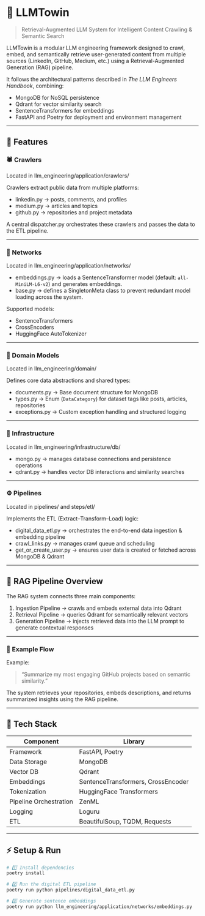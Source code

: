 # 🧠 LLMTowin  
> Retrieval-Augmented LLM System for Intelligent Content Crawling & Semantic Search

LLMTowin is a modular LLM engineering framework designed to crawl, embed, and semantically retrieve user-generated content from multiple sources (LinkedIn, GitHub, Medium, etc.) using a Retrieval-Augmented Generation (RAG) pipeline.  

It follows the architectural patterns described in *The LLM Engineers Handbook*, combining:
- MongoDB for NoSQL persistence  
- Qdrant for vector similarity search  
- SentenceTransformers for embeddings  
- FastAPI and Poetry for deployment and environment management  

---

## 🚀 Features

### 🕷️ Crawlers  
Located in llm_engineering/application/crawlers/  

Crawlers extract public data from multiple platforms:
- linkedin.py → posts, comments, and profiles  
- medium.py → articles and topics  
- github.py → repositories and project metadata  

A central dispatcher.py orchestrates these crawlers and passes the data to the ETL pipeline.

---

### 🧩 Networks  
Located in llm_engineering/application/networks/

- embeddings.py → loads a SentenceTransformer model (default: `all-MiniLM-L6-v2`) and generates embeddings.  
- base.py → defines a SingletonMeta class to prevent redundant model loading across the system.  

Supported models:
- SentenceTransformers  
- CrossEncoders  
- HuggingFace AutoTokenizer  

---

### 🧠 Domain Models  
Located in llm_engineering/domain/

Defines core data abstractions and shared types:
- documents.py → Base document structure for MongoDB  
- types.py → Enum (`DataCategory`) for dataset tags like posts, articles, repositories  
- exceptions.py → Custom exception handling and structured logging  

---

### 🧱 Infrastructure  
Located in llm_engineering/infrastructure/db/

- mongo.py → manages database connections and persistence operations  
- qdrant.py → handles vector DB interactions and similarity searches  

---

### ⚙️ Pipelines  
Located in pipelines/ and steps/etl/

Implements the ETL (Extract–Transform–Load) logic:  
- digital_data_etl.py → orchestrates the end-to-end data ingestion & embedding pipeline  
- crawl_links.py → manages crawl queue and scheduling  
- get_or_create_user.py → ensures user data is created or fetched across MongoDB & Qdrant  

---

## 🧬 RAG Pipeline Overview

The RAG system connects three main components:

1. Ingestion Pipeline → crawls and embeds external data into Qdrant  
2. Retrieval Pipeline → queries Qdrant for semantically relevant vectors  
3. Generation Pipeline → injects retrieved data into the LLM prompt to generate contextual responses  

---

### 🔄 Example Flow
Example:  
> “Summarize my most engaging GitHub projects based on semantic similarity.”

The system retrieves your repositories, embeds descriptions, and returns summarized insights using the RAG pipeline.

---

## 🧩 Tech Stack

| Component | Library |
|------------|----------|
| Framework | FastAPI, Poetry |
| Data Storage | MongoDB |
| Vector DB | Qdrant |
| Embeddings | SentenceTransformers, CrossEncoder |
| Tokenization | HuggingFace Transformers |
| Pipeline Orchestration | ZenML |
| Logging | Loguru |
| ETL | BeautifulSoup, TQDM, Requests |

---

## ⚡ Setup & Run

```bash
# 1️⃣ Install dependencies
poetry install

# 2️⃣ Run the digital ETL pipeline
poetry run python pipelines/digital_data_etl.py

# 3️⃣ Generate sentence embeddings
poetry run python llm_engineering/application/networks/embeddings.py
